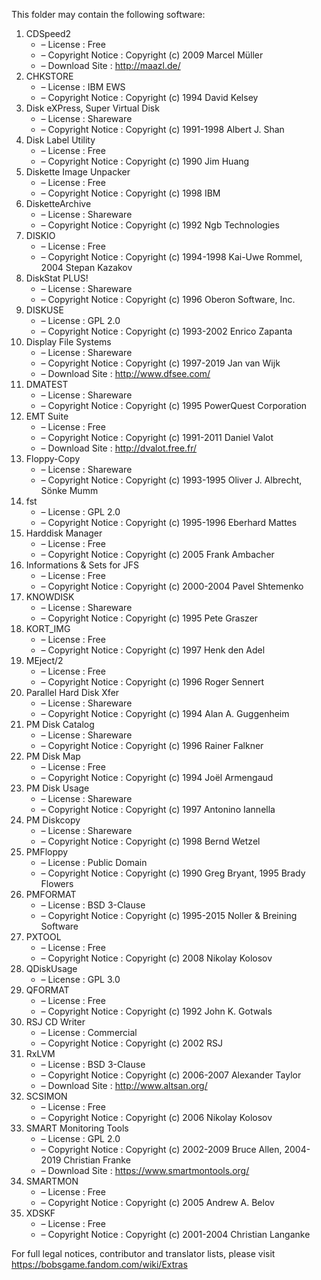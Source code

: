 ﻿This folder may contain the following software:

1. CDSpeed2
   - – License : Free
   - – Copyright Notice : Copyright (c) 2009 Marcel Müller
   - – Download Site : http://maazl.de/
2. CHKSTORE
   - – License : IBM EWS
   - – Copyright Notice : Copyright (c) 1994 David Kelsey
3. Disk eXPress, Super Virtual Disk
   - – License : Shareware
   - – Copyright Notice : Copyright (c) 1991-1998 Albert J. Shan
4. Disk Label Utility
   - – License : Free
   - – Copyright Notice : Copyright (c) 1990 Jim Huang
5. Diskette Image Unpacker
   - – License : Free
   - – Copyright Notice : Copyright (c) 1998 IBM
6. DisketteArchive
   - – License : Shareware
   - – Copyright Notice : Copyright (c) 1992 Ngb Technologies
7. DISKIO
   - – License : Free
   - – Copyright Notice : Copyright (c) 1994-1998 Kai-Uwe Rommel, 2004 Stepan Kazakov
8. DiskStat PLUS!
   - – License : Shareware
   - – Copyright Notice : Copyright (c) 1996 Oberon Software, Inc.
9. DISKUSE
   - – License : GPL 2.0
   - – Copyright Notice : Copyright (c) 1993-2002 Enrico Zapanta
10. Display File Systems
    - – License : Shareware
    - – Copyright Notice : Copyright (c) 1997-2019 Jan van Wijk
    - – Download Site : http://www.dfsee.com/
11. DMATEST
    - – License : Shareware
    - – Copyright Notice : Copyright (c) 1995 PowerQuest Corporation
12. EMT Suite
    - – License : Free
    - – Copyright Notice : Copyright (c) 1991-2011 Daniel Valot
    - – Download Site : http://dvalot.free.fr/
13. Floppy-Copy
    - – License : Shareware
    - – Copyright Notice : Copyright (c) 1993-1995 Oliver J. Albrecht, Sönke Mumm
14. fst
    - – License : GPL 2.0
    - – Copyright Notice : Copyright (c) 1995-1996 Eberhard Mattes
15. Harddisk Manager
    - – License : Free
    - – Copyright Notice : Copyright (c) 2005 Frank Ambacher
16. Informations & Sets for JFS
    - – License : Free
    - – Copyright Notice : Copyright (c) 2000-2004 Pavel Shtemenko
17. KNOWDISK
    - – License : Shareware
    - – Copyright Notice : Copyright (c) 1995 Pete Graszer
18. KORT_IMG
    - – License : Free
    - – Copyright Notice : Copyright (c) 1997 Henk den Adel
19. MEject/2
    - – License : Free
    - – Copyright Notice : Copyright (c) 1996 Roger Sennert
20. Parallel Hard Disk Xfer
    - – License : Shareware
    - – Copyright Notice : Copyright (c) 1994 Alan A. Guggenheim
21. PM Disk Catalog
    - – License : Shareware
    - – Copyright Notice : Copyright (c) 1996 Rainer Falkner
22. PM Disk Map
    - – License : Free
    - – Copyright Notice : Copyright (c) 1994 Joël Armengaud
23. PM Disk Usage
    - – License : Shareware
    - – Copyright Notice : Copyright (c) 1997 Antonino Iannella
24. PM Diskcopy
    - – License : Shareware
    - – Copyright Notice : Copyright (c) 1998 Bernd Wetzel
25. PMFloppy
    - – License : Public Domain
    - – Copyright Notice : Copyright (c) 1990 Greg Bryant, 1995 Brady Flowers
26. PMFORMAT
    - – License : BSD 3-Clause
    - – Copyright Notice : Copyright (c) 1995-2015 Noller & Breining Software
27. PXTOOL
    - – License : Free
    - – Copyright Notice : Copyright (c) 2008 Nikolay Kolosov
28. QDiskUsage
    - – License : GPL 3.0
29. QFORMAT
    - – License : Free
    - – Copyright Notice : Copyright (c) 1992 John K. Gotwals
30. RSJ CD Writer
    - – License : Commercial
    - – Copyright Notice : Copyright (c) 2002 RSJ
31. RxLVM
    - – License : BSD 3-Clause
    - – Copyright Notice : Copyright (c) 2006-2007 Alexander Taylor
    - – Download Site : http://www.altsan.org/
32. SCSIMON
    - – License : Free
    - – Copyright Notice : Copyright (c) 2006 Nikolay Kolosov
33. SMART Monitoring Tools
    - – License : GPL 2.0
    - – Copyright Notice : Copyright (c) 2002-2009 Bruce Allen, 2004-2019 Christian Franke
    - – Download Site : https://www.smartmontools.org/
34. SMARTMON
    - – License : Free
    - – Copyright Notice : Copyright (c) 2005 Andrew A. Belov
35. XDSKF
    - – License : Free
    - – Copyright Notice : Copyright (c) 2001-2004 Christian Langanke

For full legal notices, contributor and translator lists, please visit https://bobsgame.fandom.com/wiki/Extras
